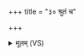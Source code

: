 +++
title = "३० श्रुतं च"

+++
<details><summary>मूलम् (VS)</summary>

श्रु॒तं च॒विश्रु॑तं च परिष्क॒न्दौ मनो॑ विप॒थम् ॥
</details>
